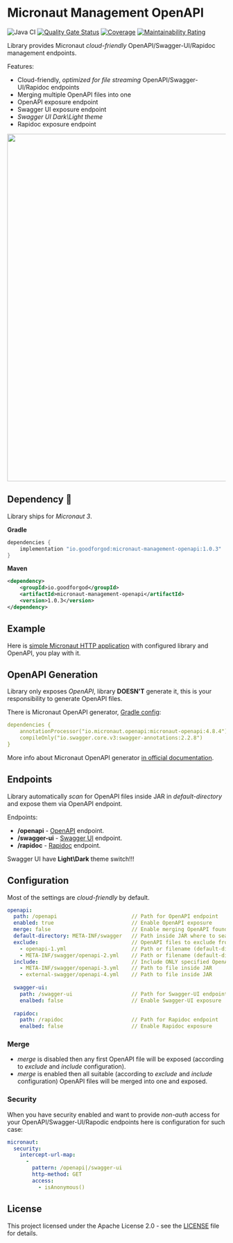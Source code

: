 # Micronaut Management OpenAPI

![Java CI](https://github.com/GoodforGod/micronaut-management-openapi/workflows/Java%20CI/badge.svg)
[![Quality Gate Status](https://sonarcloud.io/api/project_badges/measure?project=GoodforGod_micronaut-management-openapi&metric=alert_status)](https://sonarcloud.io/dashboard?id=GoodforGod_micronaut-management-openapi)
[![Coverage](https://sonarcloud.io/api/project_badges/measure?project=GoodforGod_micronaut-management-openapi&metric=coverage)](https://sonarcloud.io/dashboard?id=GoodforGod_micronaut-management-openapi)
[![Maintainability Rating](https://sonarcloud.io/api/project_badges/measure?project=GoodforGod_micronaut-management-openapi&metric=sqale_rating)](https://sonarcloud.io/dashboard?id=GoodforGod_micronaut-management-openapi)

Library provides Micronaut *cloud-friendly* OpenAPI/Swagger-UI/Rapidoc management endpoints.

Features:
- Cloud-friendly, *optimized for file streaming* OpenAPI/Swagger-UI/Rapidoc endpoints
- Merging multiple OpenAPI files into one
- OpenAPI exposure endpoint
- Swagger UI exposure endpoint
- *Swagger UI Dark\Light theme*
- Rapidoc exposure endpoint

<img src="https://s10.gifyu.com/images/optimized-swagger.gif" width="800"/>

## Dependency :rocket:

Library ships for *Micronaut 3*.

**Gradle**
```groovy
dependencies {
    implementation "io.goodforgod:micronaut-management-openapi:1.0.3"
}
```

**Maven**
```xml
<dependency>
    <groupId>io.goodforgod</groupId>
    <artifactId>micronaut-management-openapi</artifactId>
    <version>1.0.3</version>
</dependency>
```

## Example

Here is [simple Micronaut HTTP application](https://github.com/GoodforGod/micronaut-java-http-template)
with configured library and OpenAPI, you play with it.

## OpenAPI Generation

Library only exposes *OpenAPI*, library **DOESN'T** generate it, this is your responsibility to generate OpenAPI files.

There is Micronaut OpenAPI generator, [Gradle config](https://github.com/GoodforGod/micronaut-http-template/blob/master/build.gradle#L40):

```yaml
dependencies {
    annotationProcessor("io.micronaut.openapi:micronaut-openapi:4.8.4")
    compileOnly("io.swagger.core.v3:swagger-annotations:2.2.8")
}
```

More info about Micronaut OpenAPI generator [in official documentation](https://micronaut-projects.github.io/micronaut-openapi/latest/guide/index.html).

## Endpoints

Library automatically *scan* for OpenAPI files inside JAR in *default-directory* and expose them via OpenAPI endpoint.

Endpoints:
- **/openapi** - [OpenAPI](https://spec.openapis.org/oas/v3.1.0) endpoint.
- **/swagger-ui** - [Swagger UI](https://petstore.swagger.io/) endpoint.
- **/rapidoc** - [Rapidoc](https://mrin9.github.io/RapiDoc/examples/example2.html) endpoint.

Swagger UI have **Light\Dark** theme switch!!!

## Configuration

Most of the settings are *cloud-friendly* by default.

```yaml
openapi:
  path: /openapi                        // Path for OpenAPI endpoint                          (default - /openapi)
  enabled: true                         // Enable OpenAPI exposure                            (default - true)
  merge: false                          // Enable merging OpenAPI found in default-directory  (default - false)
  default-directory: META-INF/swagger   // Path inside JAR where to search OpenAPI            (default - META-INF/swagger)
  exclude:                              // OpenAPI files to exclude from exposure             (path or filename)
    - openapi-1.yml                     // Path or filename (default-directory)
    - META-INF/swagger/openapi-2.yml    // Path or filename (default-directory)
  include:                              // Include ONLY specified OpenAPI files for exposure  (path only)
    - META-INF/swagger/openapi-3.yml    // Path to file inside JAR
    - external-swagger/openapi-4.yml    // Path to file inside JAR
  
  swagger-ui:
    path: /swagger-ui                   // Path for Swagger-UI endpoint                       (default - /swagger-ui)
    enalbed: false                      // Enable Swagger-UI exposure                         (default - false)
  
  rapidoc:
    path: /rapidoc                      // Path for Rapidoc endpoint                          (default - /rapidoc)
    enalbed: false                      // Enable Rapidoc exposure                            (default - false) 
```

### Merge

- *merge* is disabled then any first OpenAPI file will be exposed (according to *exclude* and *include* configuration).
- *merge* is enabled then all suitable (according to *exclude* and *include* configuration) OpenAPI files will be merged into one and exposed.

### Security

When you have security enabled and want to provide *non-auth* access for your OpenAPI/Swagger-UI/Rapodic endpoints here is configuration for such case:

```yaml
micronaut:
  security:
    intercept-url-map:
      -
        pattern: /openapi|/swagger-ui
        http-method: GET
        access:
          - isAnonymous()
```

## License

This project licensed under the Apache License 2.0 - see the [LICENSE](LICENSE) file for details.
